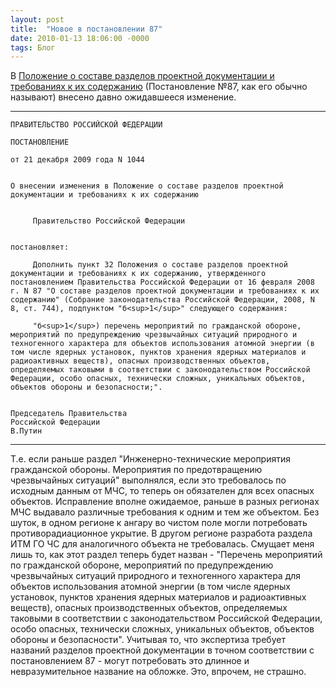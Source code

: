 ```yaml
---
layout: post
title:  "Новое в постановлении 87"
date: 2010-01-13 18:06:00 -0000
tags: Блог
---
```


В <a href="http://www.kodeks-luks.ru/ciws/site?tid=0&nd=902087949&prevDoc=902191479&mark=00000000000000000000000000000000000000000000000003FQ2GJ5#I0">Положение о составе разделов проектной документации и требованиях к их содержанию</a> (Постановление №87, как его обычно называют) внесено давно ожидавшееся изменение.

<hr />

```
ПРАВИТЕЛЬСТВО РОССИЙСКОЙ ФЕДЕРАЦИИ

ПОСТАНОВЛЕНИЕ

от 21 декабря 2009 года N 1044


О внесении изменения в Положение о составе разделов проектной документации и требованиях к их содержанию


     Правительство Российской Федерации
     

постановляет:

     Дополнить пункт 32 Положения о составе разделов проектной документации и требованиях к их содержанию, утвержденного постановлением Правительства Российской Федерации от 16 февраля 2008 г. N 87 "О составе разделов проектной документации и требованиях к их содержанию" (Собрание законодательства Российской Федерации, 2008, N 8, ст. 744), подпунктом "б<sup>1</sup>" следующего содержания:
     
     "б<sup>1</sup>) перечень мероприятий по гражданской обороне, мероприятий по предупреждению чрезвычайных ситуаций природного и техногенного характера для объектов использования атомной энергии (в том числе ядерных установок, пунктов хранения ядерных материалов и радиоактивных веществ), опасных производственных объектов, определяемых таковыми в соответствии с законодательством Российской Федерации, особо опасных, технически сложных, уникальных объектов, объектов обороны и безопасности;".


Председатель Правительства
Российской Федерации
В.Путин
```
<hr />

Т.е. если раньше раздел "Инженерно-технические мероприятия гражданской обороны. Мероприятия по предотвращению чрезвычайных ситуаций" выполнялся, если это требовалось по исходным данным от МЧС, то теперь он обязателен для всех опасных объектов. Исправление вполне ожидаемое, раньше в разных регионах МЧС выдавало различные требования к одним и тем же объектом. Без шуток, в одном регионе к ангару во чистом поле могли потребовать противорадиационное укрытие. В другом регионе разработа раздела ИТМ ГО ЧС для аналогичного объекта не требовалась. 
Смущает меня лишь то, как этот раздел теперь будет назван - "Перечень мероприятий по гражданской обороне, мероприятий по предупреждению чрезвычайных ситуаций природного и техногенного характера для объектов использования атомной энергии (в том числе ядерных установок, пунктов хранения ядерных материалов и радиоактивных веществ), опасных производственных объектов, определяемых таковыми в соответствии с законодательством Российской Федерации, особо опасных, технически сложных, уникальных объектов, объектов обороны и безопасности". Учитывая то, что экспертиза требует названий разделов проектной документации в точном соответствии с постановлением 87 - могут потребовать это длинное и невразумительное название на обложке. Это, впрочем, не страшно.